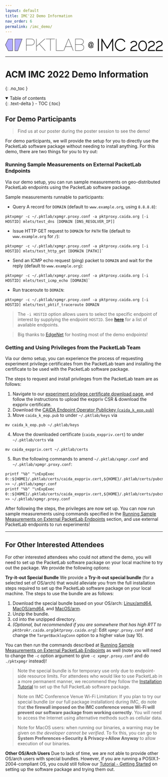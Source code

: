```yaml
---
layout: default
title: IMC'22 Demo Information
nav_order: 6
permalink: /imc_demo/
---
```


![PKTLAB_at_IMC](/assets/images/pktlab_logo_at_imc.png)

---

# ACM IMC 2022 Demo Information
{: .no_toc }

<details open markdown="block">
  <summary>
    Table of contents
  </summary>
  {: .text-delta }
- TOC
{:toc}
</details>

## For Demo Participants
> Find us at our poster during the poster session to see the demo!

For demo participants, we will provide the setup for you to directly use the PacketLab software package without needing to install anything. For this demo, there are two things for you to try out:

### Running Sample Measurements on External PacketLab Endpoints
Via our demo setup, you can run sample measurements on geo-distributed PacketLab endpoints using the PacketLab software package.

Sample measurements runnable to participants:
- Query A record for `DOMAIN` (default to `www.example.org`, using `8.8.8.8`):
```
pktxpmgr -c ~/.pktlab/xpmgr.proxy.conf -a pktproxy.caida.org [-i HOSTID] mlets/test_dns [DOMAIN [DNS_RESOLVER_IP]]
```
- Issue HTTP GET request to `DOMAIN` for `PATH` file (default to `www.example.org` for `/`):
```
pktxpmgr -c ~/.pktlab/xpmgr.proxy.conf -a pktproxy.caida.org [-i HOSTID] mlets/test_http_get [DOMAIN [PATH]]`
```
- Send an ICMP echo request (ping) packet to `DOMAIN` and wait for the reply (default to `www.example.org`):
```
pktxpmgr -c ~/.pktlab/xpmgr.proxy.conf -a pktproxy.caida.org [-i HOSTID] mlets/test_icmp_echo [DOMAIN]`
```
- Run traceroute to `DOMAIN`:
```
pktxpmgr -c ~/.pktlab/xpmgr.proxy.conf -a pktproxy.caida.org [-i HOSTID] mlets/test_pktif_traceroute DOMAIN
```

> The `-i HOSTID` option allows users to select the specific endpoint of interest by supplying the endpoint `HOSTID`. See **[here](/assets/Serverlist.txt)** for a list of available endpoints.

> Big thanks to [EdgeNet](https://www.edge-net.org/) for hosting most of the demo endpoints!

### Getting and Using Privileges from the PacketLab Team
Via our demo setup, you can experience the process of requesting experiment privilege certificates from the PacketLab team and installing the certificate to be used with the PacketLab software package.

The steps to request and install privileges from the PacketLab team are as follows:
1. Navigate to our [experiment privilege certificate download page](http://riverrun.sprai.org:5000/), and follow the instructions to upload the exppriv CSR & download the exppriv certificate.
2. Download the [CAIDA Endpoint Operator Publickey (`caida_k_eop.pub`)](/assets/caida_k_eop.pub)
3. Move `caida_k_eop.pub` to under `~/.pktlab/keys` via
```
mv caida_k_eop.pub ~/.pktlab/keys
```
4. Move the downloaded certificate (`caida_exppriv.cert`) to under `~/.pktlab/certs` via
```
mv caida_exppriv.cert ~/.pktlab/certs
```
5. Run the following commands to amend `~/.pktlab/xpmgr.conf` and `~/.pktlab/xpmgr.proxy.conf`:
```
printf "%b" "\nExpExec 0::${HOME}/.pktlab/certs/caida_exppriv.cert,${HOME}/.pktlab/certs/pubcmd_exper_xc.cert:${HOME}/.pktlab/keys/caida_k_eop.pub::\n" >> ~/.pktlab/xpmgr.conf
printf "%b" "\nExpExec 0::${HOME}/.pktlab/certs/caida_exppriv.cert,${HOME}/.pktlab/certs/pubcmd_exper_xc.cert:${HOME}/.pktlab/keys/caida_k_eop.pub::\n" >> ~/.pktlab/xpmgr.proxy.conf
```

After following the steps, the privileges are now set up. You can now run sample measurements using commands specified in the [Running Sample Measurements on External PacketLab Endpoints](#running-sample-measurements-on-external-packetlab-endpoints) section, and use external PacketLab endpoints to run experiments!

---
## For Other Interested Attendees
For other interested attendees who could not attend the demo, you will need to set up the PacketLab software package on your local machine to try out the package. We provide the following options:

**Try-it-out Special Bundle** We provide a **Try-it-out special bundle** (for a selected set of OS/arch) that would alleviate you from the full installation steps required to set up the PacketLab software package on your local machine. The steps to use the bundle are as follows:
1. Download the special bundle based on your OS/arch: [Linux/amd64](https://packetlab.web.illinois.edu/release/special_bundle/pktlab-special.linux.amd64.zip), [MacOS/amd64](https://packetlab.web.illinois.edu/release/special_bundle/pktlab-special.macos.amd64.zip), and [MacOS/arm](https://packetlab.web.illinois.edu/release/special_bundle/pktlab-special.macos.arm.zip).
2. Unzip the bundle.
3. cd into the unzipped directory.
4. *(Optional, but recommended if you are somewhere that has high RTT to `pktbrokr.caida.org`/`pktproxy.caida.org`):* Edit `xpmgr.proxy.conf` and change the `TargetBacklogConn` option to a higher value (say 10).

You can then run the commands described at [Running Sample Measurements on External PacketLab Endpoints](#running-sample-measurements-on-external-packetlab-endpoints) as well (note you will need to change the `-c` option argument to give `-c xpmgr.proxy.conf` and do `./pktxpmgr` instead)!

> Note the special bundle is for temporary use only due to endpoint-side resource limits. For attendees who would like to use PacketLab in a more permanent manner, we recommend they follow the [Installation Tutorial](/tutorial/installation) to set up the full PacketLab software package.

> Note on IMC Conference Venue Wi-Fi Limitation: If you plan to try our special bundle (or our full package installation) during IMC, do note that **the firewall imposed on the IMC conference venue Wi-Fi will prevent our software package from working correctly**. You will need to access the Internet using alternative methods such as cellular data.

> Note for MacOS users: when running our binaries, a warning may be given on *the developer cannot be verified*. To fix this, you can go to **System Preferences->Security & Privacy->Allow Anyway** to allow execution of our binaries.

**Other OS/Arch Users** Due to lack of time, we are not able to provide other OS/arch users with special bundles. However, if you are running a POSIX.1-2004-compliant OS, you could still follow our [Tutorial - Getting Started](/tutorial#getting-started) on setting up the software package and trying them out.